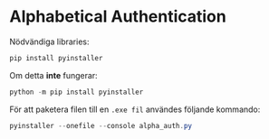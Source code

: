 # Alphabetical Authentication

Nödvändiga libraries:
```powershell
pip install pyinstaller
```

Om detta **inte** fungerar:

```powershell
python -m pip install pyinstaller
```

För att paketera filen till en `.exe fil` användes följande kommando:

```powershell
pyinstaller --onefile --console alpha_auth.py